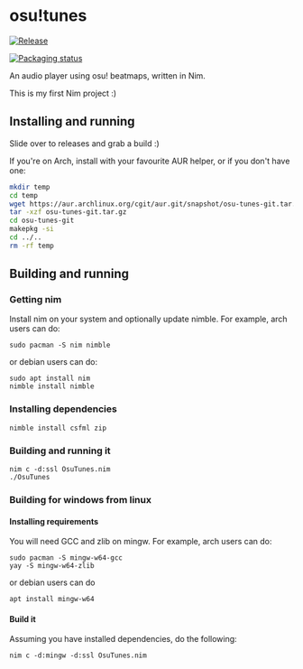# osu!tunes
[![Release](https://github.com/cainy-a/osu-tunes/actions/workflows/release.yml/badge.svg?branch=master)](https://github.com/cainy-a/osu-tunes/actions/workflows/release.yml)

[![Packaging status](https://repology.org/badge/vertical-allrepos/osu-tunes.svg)](https://repology.org/project/osu-tunes/versions)

An audio player using osu! beatmaps, written in Nim.

This is my first Nim project :)

## Installing and running
Slide over to releases and grab a build :)

If you're on Arch, install with your favourite AUR helper, or if you don't have one:
```sh
mkdir temp
cd temp
wget https://aur.archlinux.org/cgit/aur.git/snapshot/osu-tunes-git.tar.gz
tar -xzf osu-tunes-git.tar.gz
cd osu-tunes-git
makepkg -si
cd ../..
rm -rf temp
```
## Building and running
### Getting nim
Install nim on your system and optionally update nimble.
For example, arch users can do:
```
sudo pacman -S nim nimble
```
or debian users can do:
```
sudo apt install nim
nimble install nimble
```
### Installing dependencies
```
nimble install csfml zip
```
### Building and running it
```
nim c -d:ssl OsuTunes.nim
./OsuTunes
```
### Building for windows from linux
#### Installing requirements
You will need GCC and zlib on mingw. For example, arch users can do:
```
sudo pacman -S mingw-w64-gcc
yay -S mingw-w64-zlib
```
or debian users can do
```
apt install mingw-w64
```
#### Build it
Assuming you have installed dependencies, do the following:
```
nim c -d:mingw -d:ssl OsuTunes.nim
```

